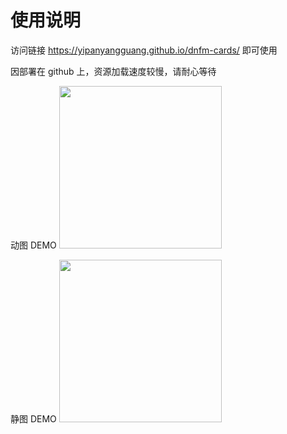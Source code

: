 # 使用说明
访问链接 https://yipanyangguang.github.io/dnfm-cards/ 即可使用

因部署在 github 上，资源加载速度较慢，请耐心等待

动图 DEMO
<img width="260" src="https://yipanyangguang.github.io/dnfm-cards/demoShow.gif" />

静图 DEMO
<img width="260" src="https://yipanyangguang.github.io/dnfm-cards/demoShow.png" />